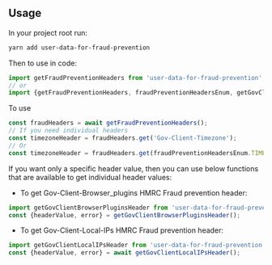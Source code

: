 ## Usage

In your project root run:

```sh
yarn add user-data-for-fraud-prevention
```

Then to use in code:

```js
import getFraudPreventionHeaders from 'user-data-for-fraud-prevention';
// or
import {getFraudPreventionHeaders, fraudPreventionHeadersEnum, getGovClientLocalIPsHeader} from 'user-data-for-fraud-prevention';
```

To use

```js
const fraudHeaders = await getFraudPreventionHeaders();
// If you need individual headers
const timezoneHeader = fraudHeaders.get('Gov-Client-Timezone');
// Or
const timezoneHeader = fraudHeaders.get(fraudPreventionHeadersEnum.TIMEZONE);
```

If you want only a specific header value, then you can use below functions that are available to get individual header values:
* To get Gov-Client-Browser_plugins HMRC Fraud prevention header:
```js
import getGovClientBrowserPluginsHeader from 'user-data-for-fraud-prevention';
const {headerValue, error} = getGovClientBrowserPluginsHeader();
```
* To get Gov-Client-Local-IPs HMRC Fraud prevention header:
```js
import getGovClientLocalIPsHeader from 'user-data-for-fraud-prevention';
const {headerValue, error} = await getGovClientLocalIPsHeader();
```